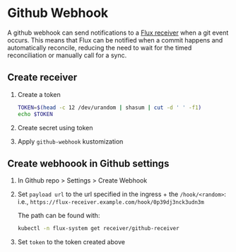 # Github Webhook

A github webhook can send notifications to a [Flux receiver](https://fluxcd.io/docs/guides/webhook-receivers/) when a git event occurs.
This means that Flux can be notified when a commit happens and automatically reconcile,
reducing the need to wait for the timed reconciliation or manually call for a sync.

## Create receiver

1. Create a token

   ```sh
   TOKEN=$(head -c 12 /dev/urandom | shasum | cut -d ' ' -f1)
   echo $TOKEN
   ```

2. Create secret using token
3. Apply `github-webhook` kustomization

## Create webhoook in Github settings

1. In Github repo > Settings > Create Webhook

2. Set `payload url` to the url specified in the ingress + the `/hook/<random>`:
   i.e., `https://flux-receiver.example.com/hook/0p39dj3nck3udn3m`

   The path can be found with:

   ```sh
   kubectl -n flux-system get receiver/github-receiver
   ```

3. Set `token` to the token created above
